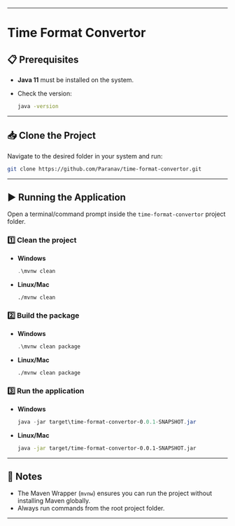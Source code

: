 
---

# Time Format Convertor

## 📋 Prerequisites

* **Java 11** must be installed on the system.
* Check the version:

  ```bash
  java -version
  ```

---

## 📥 Clone the Project

Navigate to the desired folder in your system and run:

```bash
git clone https://github.com/Paranav/time-format-convertor.git
```

---

## ▶️ Running the Application

Open a terminal/command prompt inside the `time-format-convertor` project folder.

### 1️⃣ Clean the project

* **Windows**

  ```powershell
  .\mvnw clean
  ```
* **Linux/Mac**

  ```bash
  ./mvnw clean
  ```

### 2️⃣ Build the package

* **Windows**

  ```powershell
  .\mvnw clean package
  ```
* **Linux/Mac**

  ```bash
  ./mvnw clean package
  ```

### 3️⃣ Run the application

* **Windows**

  ```powershell
  java -jar target\time-format-convertor-0.0.1-SNAPSHOT.jar
  ```
* **Linux/Mac**

  ```bash
  java -jar target/time-format-convertor-0.0.1-SNAPSHOT.jar
  ```

---

## 📌 Notes

* The Maven Wrapper (`mvnw`) ensures you can run the project without installing Maven globally.
* Always run commands from the root project folder.

---